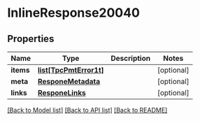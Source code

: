 # InlineResponse20040

## Properties
Name | Type | Description | Notes
------------ | ------------- | ------------- | -------------
**items** | [**list[TpcPmtError1t]**](TpcPmtError1t.md) |  | [optional] 
**meta** | [**ResponeMetadata**](ResponeMetadata.md) |  | [optional] 
**links** | [**ResponeLinks**](ResponeLinks.md) |  | [optional] 

[[Back to Model list]](../README.md#documentation-for-models) [[Back to API list]](../README.md#documentation-for-api-endpoints) [[Back to README]](../README.md)


